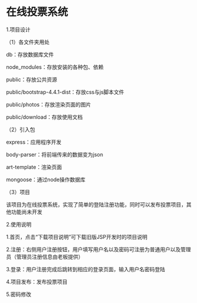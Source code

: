 # 在线投票系统

1.项目设计

（1）各文件夹用处

db：存放数据库文件

node_modules：存放安装的各种包、依赖

public：存放公共资源

public/bootstrap-4.4.1-dist：存放css与js脚本文件

public/photos：存放渲染页面的图片

public/download：存放使用文档

（2）引入包

express：应用程序开发

body-parser：将前端传来的数据变为json

art-template：渲染页面

mongoose：通过node操作数据库

（3）项目

该项目为在线投票系统，实现了简单的登陆注册功能，同时可以发布投票项目，其他功能尚未开发

2.使用说明

1.首页，点击“下载项目说明”可下载旧版JSP开发时的项目说明

2.注册：右侧用户注册按钮，用户填写用户名以及密码可注册为普通用户以及管理员（管理员注册信息由老板提供）

3.登录：用户注册完成后跳转到相应的登录页面，输入用户名密码登陆

4.项目发布：发布投票项目

5.密码修改